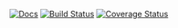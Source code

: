 [![Docs](https://img.shields.io/badge/docs-dev-blue.svg)](https://iitis.github.io/SpinGlassPEPS.jl/dev/)
[![Build Status](https://travis-ci.org/iitis/SpinGlassPEPS.jl.svg?branch=master)](https://travis-ci.org/iitis/SpinGlassPEPS.jl)
[![Coverage Status](https://coveralls.io/repos/github/iitis/SpinGlassPEPS.jl/badge.svg?branch=master)](https://coveralls.io/github/iitis/SpinGlassPEPS.jl?branch=master)
